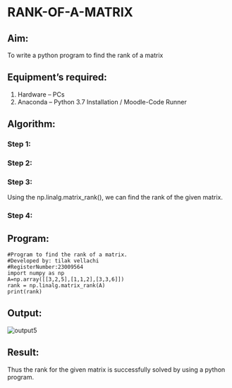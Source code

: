 # RANK-OF-A-MATRIX
## Aim:
To write a python program to find the rank of a matrix
## Equipment’s required:
1. 	Hardware – PCs
2. 	Anaconda – Python 3.7 Installation / Moodle-Code Runner
## Algorithm:
### Step 1: 
### Step 2: 
### Step 3:
Using the np.linalg.matrix_rank(), we can find the rank of the given matrix.
### Step 4: 
## Program:
```
#Program to find the rank of a matrix.
#Developed by: tilak vellachi 
#RegisterNumber:23009564
import numpy as np
A=np.array([[3,2,5],[1,1,2],[3,3,6]])
rank = np.linalg.matrix_rank(A)
print(rank)
```
## Output:
![output5](https://github.com/Thilak45/RANK-OF-A-MATRIX/assets/138849161/94c2157c-e645-4c0b-a166-d469e21e6cdf)

## Result:
Thus the rank for the given matrix is successfully solved by  using a python program.

